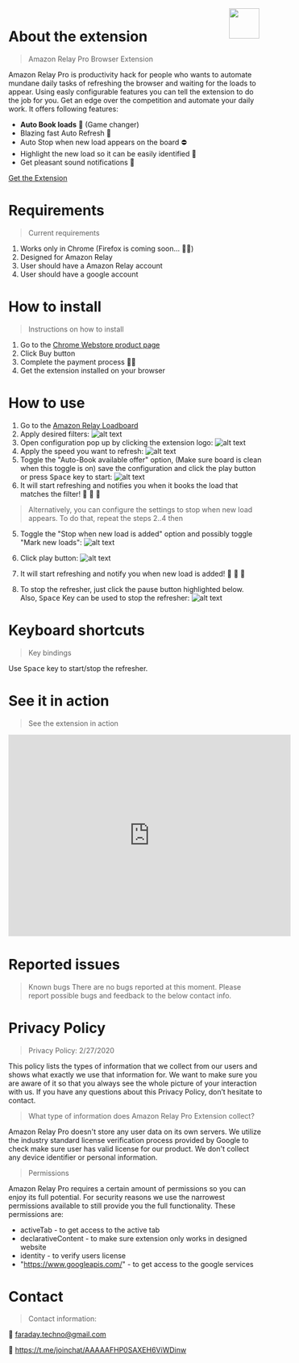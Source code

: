 <img style="float: right; margin-right: 6px" width="60px" height="60px" src="./img/logo.png">

# About the extension
> Amazon Relay Pro Browser Extension 

Amazon Relay Pro is productivity hack for people who wants to automate mundane daily tasks of refreshing the browser and waiting for the loads to appear. Using easly configurable features you can tell the extension to do the job for you. Get an edge over the competition and automate your daily work.
It offers following features:

* **Auto Book loads** 💪 (Game changer)
* Blazing fast Auto Refresh 🚀
* Auto Stop when new load appears on the board ⛔️
* Highlight the new load so it can be easily identified 📌
* Get pleasant sound notifications 🔔

[Get the Extension](https://chrome.google.com/webstore/detail/amazon-relay-pro/peionlgkagofbcdmkjmnjfbpnfchdkal?hl=en&gl=US&authuser=0)


# Requirements
> Current requirements

1. Works only in Chrome (Firefox is coming soon... 👨‍💻)
2. Designed for Amazon Relay 
3. User should have a Amazon Relay account
4. User should have a google account

# How to install
> Instructions on how to install

1. Go to the [Chrome Webstore product page](https://chrome.google.com/webstore/detail/amazon-relay-pro/peionlgkagofbcdmkjmnjfbpnfchdkal?hl=en&gl=US&authuser=0)
2. Click Buy button 
3. Complete the payment process ✍🏼
4. Get the extension installed on your browser

# How to use
1. Go to the [Amazon Relay Loadboard](https://relay.amazon.com/tours/loadboard?)
2. Apply desired filters:
![alt text](./img/filter.png "Filtered Page")
3. Open configuration pop up by clicking the extension logo:
![alt text](./img/open-popup.png "Open pop up")
4. Apply the speed you want to refresh:
![alt text](./img/open-popup.png "Open pop up")
5. Toggle the "Auto-Book available offer" option, (Make sure board is clean when this toggle is on) save the configuration and click the play button or press <kbd>Space</kbd> key to start:
![alt text](./img/auto-book.png "Open pop up")
6. It will start refreshing and notifies you when it books the load that matches the filter! 🎉 🎉 🎉

> Alternatively, you can configure the settings to stop when new load appears. To do that, repeat the steps 2..4 then
 
5. Toggle the "Stop when new load is added" option and possibly toggle "Mark new loads":
![alt text](./img/stop.png "Open pop up")
6. Click play button:
![alt text](./img/play-highlight.png "Open pop up")
7. It will start refreshing and notify you when new load is added! 🎉 🎉 🎉

9. To stop the refresher, just click the pause button highlighted below. Also, <kbd>Space</kbd> Key can be used to stop the refresher:
![alt text](./img/pause.png "Open pop up")

# Keyboard shortcuts
> Key bindings

Use <kbd>Space</kbd> key to start/stop the refresher.

# See it in action
> See the extension in action
<iframe width="560" height="400" src="https://www.youtube.com/embed/7GH82wDVe5U" frameborder="0" allow="accelerometer; autoplay; encrypted-media; gyroscope; picture-in-picture" allowfullscreen></iframe>


# Reported issues
> Known bugs
There are no bugs reported at this moment. Please report possible bugs and feedback to the below contact info. 


# Privacy Policy
> Privacy Policy: 2/27/2020

This policy lists the types of information that we collect from our users and shows what exactly we use that information for. We want to make sure you are aware of it so that you always see the whole picture of your interaction with us. If you have any questions about this Privacy Policy, don’t hesitate to contact.

> What type of information does Amazon Relay Pro Extension collect?

Amazon Relay Pro doesn't store any user data on its own servers. We utilize the industry standard license verification process provided by Google to check make sure user has valid license for our product. We don't collect any device identifier or personal information.

> Permissions

Amazon Relay Pro requires a certain amount of permissions so you can enjoy its full potential. For security reasons we use the narrowest permissions available to still provide you the full functionality. These permissions are:
 * activeTab - to get access to the active tab
 * declarativeContent - to make sure extension only works in designed website
 * identity - to verify users license
 * "https://www.googleapis.com/" - to get access to the google services


# Contact
> Contact information:

 📨 faraday.techno@gmail.com

 📰  https://t.me/joinchat/AAAAAFHP0SAXEH6ViWDinw
